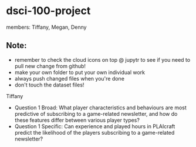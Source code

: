 # dsci-100-project

members: Tiffany, Megan, Denny

## Note:
- remember to check the cloud icons on top @ jupytr to see if you need to pull new change from github!
- make your own folder to put your own individual work
- always push changed files when you're done
- don't touch the dataset files! 


Tiffany
- Question 1 Broad: What player characteristics and behaviours are most predictive of subscribing to a game-related newsletter, and how do these features differ between various player types?
- Question 1 Specific: Can experience and played hours in PLAIcraft predict the likelihood of the players subscribing to a game-related newsletter?
